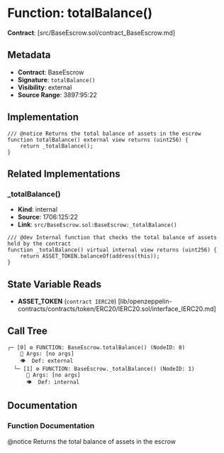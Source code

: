 # Function: totalBalance()

**Contract**: [src/BaseEscrow.sol/contract_BaseEscrow.md]

## Metadata

- **Contract**: BaseEscrow
- **Signature**: `totalBalance()`
- **Visibility**: external
- **Source Range**: 3897:95:22

## Implementation

```solidity
/// @notice Returns the total balance of assets in the escrow
function totalBalance() external view returns (uint256) {
    return _totalBalance();
}
```

## Related Implementations

### _totalBalance()

- **Kind**: internal
- **Source**: 1706:125:22
- **Link**: `src/BaseEscrow.sol:BaseEscrow:_totalBalance()`

```solidity
/// @dev Internal function that checks the total balance of assets held by the contract
function _totalBalance() virtual internal view returns (uint256) {
    return ASSET_TOKEN.balanceOf(address(this));
}
```

## State Variable Reads

- **ASSET_TOKEN** (`contract IERC20`) [lib/openzeppelin-contracts/contracts/token/ERC20/IERC20.sol/interface_IERC20.md]

## Call Tree

```
┌─ [0] ⚙️ FUNCTION: BaseEscrow.totalBalance() (NodeID: 0)
    💬 Args: [no args]
    👁️  Def: external
  └─ [1] ⚙️ FUNCTION: BaseEscrow._totalBalance() (NodeID: 1)
      💬 Args: [no args]
      👁️  Def: internal
```

## Documentation

### Function Documentation

@notice Returns the total balance of assets in the escrow

